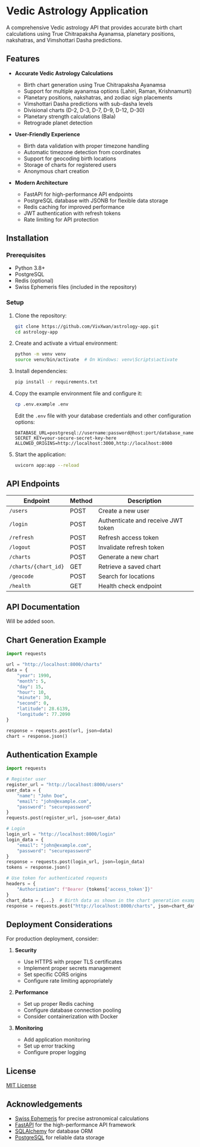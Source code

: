 # Vedic Astrology Application

A comprehensive Vedic astrology API that provides accurate birth chart calculations using True Chitrapaksha Ayanamsa, planetary positions, nakshatras, and Vimshottari Dasha predictions.

## Features

- **Accurate Vedic Astrology Calculations**
  - Birth chart generation using True Chitrapaksha Ayanamsa
  - Support for multiple ayanamsa options (Lahiri, Raman, Krishnamurti)
  - Planetary positions, nakshatras, and zodiac sign placements
  - Vimshottari Dasha predictions with sub-dasha levels
  - Divisional charts (D-2, D-3, D-7, D-9, D-12, D-30)
  - Planetary strength calculations (Bala)
  - Retrograde planet detection

- **User-Friendly Experience**
  - Birth data validation with proper timezone handling
  - Automatic timezone detection from coordinates
  - Support for geocoding birth locations
  - Storage of charts for registered users
  - Anonymous chart creation

- **Modern Architecture**
  - FastAPI for high-performance API endpoints
  - PostgreSQL database with JSONB for flexible data storage
  - Redis caching for improved performance
  - JWT authentication with refresh tokens
  - Rate limiting for API protection

## Installation

### Prerequisites

- Python 3.8+
- PostgreSQL
- Redis (optional)
- Swiss Ephemeris files (included in the repository)

### Setup

1. Clone the repository:
   ```bash
   git clone https://github.com/VivXwan/astrology-app.git
   cd astrology-app
   ```

2. Create and activate a virtual environment:
   ```bash
   python -m venv venv
   source venv/bin/activate  # On Windows: venv\Scripts\activate
   ```

3. Install dependencies:
   ```bash
   pip install -r requirements.txt
   ```

4. Copy the example environment file and configure it:
   ```bash
   cp .env.example .env
   ```
   
   Edit the `.env` file with your database credentials and other configuration options:
   ```
   DATABASE_URL=postgresql://username:password@host:port/database_name
   SECRET_KEY=your-secure-secret-key-here
   ALLOWED_ORIGINS=http://localhost:3000,http://localhost:8000
   ```

5. Start the application:
   ```bash
   uvicorn app:app --reload
   ```

## API Endpoints

| Endpoint | Method | Description |
|----------|--------|-------------|
| `/users` | POST | Create a new user |
| `/login` | POST | Authenticate and receive JWT token |
| `/refresh` | POST | Refresh access token |
| `/logout` | POST | Invalidate refresh token |
| `/charts` | POST | Generate a new chart |
| `/charts/{chart_id}` | GET | Retrieve a saved chart |
| `/geocode` | POST | Search for locations |
| `/health` | GET | Health check endpoint |

## API Documentation

Will be added soon.

## Chart Generation Example

```python
import requests

url = "http://localhost:8000/charts"
data = {
    "year": 1990,
    "month": 5,
    "day": 15,
    "hour": 10,
    "minute": 30,
    "second": 0,
    "latitude": 28.6139,
    "longitude": 77.2090
}

response = requests.post(url, json=data)
chart = response.json()
```

## Authentication Example

```python
import requests

# Register user
register_url = "http://localhost:8000/users"
user_data = {
    "name": "John Doe",
    "email": "john@example.com",
    "password": "securepassword"
}
requests.post(register_url, json=user_data)

# Login
login_url = "http://localhost:8000/login"
login_data = {
    "email": "john@example.com",
    "password": "securepassword"
}
response = requests.post(login_url, json=login_data)
tokens = response.json()

# Use token for authenticated requests
headers = {
    "Authorization": f"Bearer {tokens['access_token']}"
}
chart_data = {...}  # Birth data as shown in the chart generation example
response = requests.post("http://localhost:8000/charts", json=chart_data, headers=headers)
```

## Deployment Considerations

For production deployment, consider:

1. **Security**
   - Use HTTPS with proper TLS certificates
   - Implement proper secrets management
   - Set specific CORS origins
   - Configure rate limiting appropriately

2. **Performance**
   - Set up proper Redis caching
   - Configure database connection pooling
   - Consider containerization with Docker

3. **Monitoring**
   - Add application monitoring
   - Set up error tracking
   - Configure proper logging

## License

[MIT License](LICENSE)

## Acknowledgements

- [Swiss Ephemeris](https://www.astro.com/swisseph/) for precise astronomical calculations
- [FastAPI](https://fastapi.tiangolo.com/) for the high-performance API framework
- [SQLAlchemy](https://www.sqlalchemy.org/) for database ORM
- [PostgreSQL](https://www.postgresql.org/) for reliable data storage 
